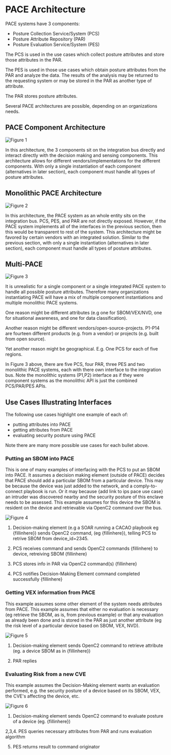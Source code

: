 # PACE Architecture

PACE systems have 3 components:
- Posture Collection Service/System (PCS)
- Posture Attribute Repository (PAR)
- Posture Evaluation Service/System (PES)

The PCS is used in the use cases which collect posture attributes
and store those attributes in the PAR.

The PES is used in those use cases which obtain posture attributes
from the PAR and analyze the data.
The results of the analysis may be returned to the requesting
system or may be stored in the PAR as another type of attribute.

The PAR stores posture attributes.

Several PACE architectures are possible,
depending on an organizations needs.

## PACE Component Architecture
![Figure 1](./pace_arch_1.png)

In this architecture,
the 3 components sit on the integration bus
directly and interact directly
with the decision making and sensing components.
This architecture allows for different vendors/implementations
for the different components.
With only a single instantiation of each component
(alternatives in later section),
each component must handle all types of posture attributes.

## Monolithic PACE Architecture
![Figure 2](./pace_arch_2.png)

In this architecture,
the PACE system as an whole entity
sits on the integration bus.
PCS, PES, and PAR are not directly exposed.
However, if the PACE system implements all of the interfaces
in the previous section,
then this would be transparent to rest of the system.
This architecture might be favored by certain vendors
with an integrated solution.
Similar to the previous section,
with only a single instantiation
(alternatives in later section),
each component must handle all types of posture attributes.

## Multi-PACE
![Figure 3](./pace_arch_3.png)

It is unrealistic for a single component
or a single integrated PACE system
to handle all possible posture attributes.
Therefore many organizations instantiating PACE
will have a mix of multiple component instantiations
and multiple monolithic PACE systems.

One reason might be different attributes
(e.g one for SBOM/VEX/NVD, one for situational awareness,
and one for data classification).

Another reason might be different vendors/open-source-projects.
P1-P14 are fourteen different products (e.g. from a vendor)
or projects (e.g. built from open source).

Yet another reason might be geographical.
E.g. One PCS for each of five regions.

In Figure 3 above, there are five PCS, four PAR, three PES and
two monolithic PACE systems,
each with there own interface to the integration bus.
Note the monolithic systems (P1,P2) interface as if they
were component systems as the monolithic API is just the
combined PCS/PAR/PES APIs.

## Use Cases Illustrating Interfaces

The following use cases highlight one example of each of:
- putting attributes into PACE
- getting attributes from PACE
- evaluating security posture using PACE

Note there are many more possible use cases for each bullet above.

### Putting an SBOM into PACE
This is one of many examples of interfacing with the PCS
to put an SBOM into PACE.
It assumes a decision making element (outside of PACE)
decides that PACE should add a particular SBOM from a particular
device.
This may be because the device was just added to the network,
and a comply-to-connect playbook is run.
Or it may because {add link to ips pace use case}
an intruder was discovered nearby and the security posture of this
enclave needs to be assessed.
This example assumes for this device the SBOM is resident on
the device and retrievable via OpenC2 command over the bus.

![Figure 4](./pcs_01.png)

1. Decision-making element
(e.g a SOAR running a CACAO playbook eg  {fillinhere})
sends OpenC2 command, (eg {fillinhere}),
telling PCS to retrive SBOM from device_id=2345.

2. PCS receives command and sends OpenC2 commands
{fillinhere} to device, retreiving SBOM {fillinhere}

3. PCS stores info in PAR via OpenC2 command(s) {fillinhere}

4. PCS notifies Decision-Making Element command completed successfully {fillinhere}

### Getting VEX information from PACE
This example assumes some other element of the system
needs attributes from PACE.
This example assumes that either no evaluation is necessary
(eg retrieve the SBOM, as is, from previous example)
or that any evaluation as already been done and is stored
in the PAR as just another attribute
(eg the risk level of a particular device based on SBOM, VEX, NVD).

![Figure 5](./par_01.png)

1. Decision-making element sends OpenC2 command to retrieve
attribute (eg. a device SBOM as in {fillinhere})

2. PAR replies

### Evaluating Risk from a new CVE

This example assumes the Decision-Making element
wants an evaluation performed,
e.g. the security posture of a device based on its
SBOM, VEX, the CVE's affecting the device, etc.

![Figure 6](./pes_01.png)

1. Decision-making element sends OpenC2 command to evaluate posture of a device (eg. {fillinhere})

2,3,4. PES queries necessary attributes from PAR and runs evaluation algorithm

5. PES returns result to command originator
